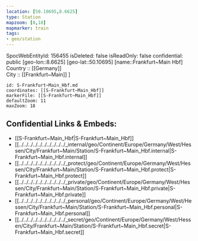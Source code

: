 ```yaml
---
location: [50.10695,8.6625] 
type: Station 
mapzoom: [8,18] 
mapmarker: train 
tags:
- geo/station
---
```

SpocWebEntityId: 156455
isDeleted: false
isReadOnly: false
confidential: public
[geo-lon::8.6625] 
[geo-lat::50.10695] 
[name::Frankfurt~Main Hbf] 
Country :: [[Germany]]  
City :: [[Frankfurt~Main]] ] 


```leaflet
id: S-Frankfurt~Main_Hbf.md
coordinates: [[S-Frankfurt~Main_Hbf]] 
markerFile: [[S-Frankfurt~Main_Hbf]] 
defaultZoom: 11 
maxZoom: 18
```


## Confidential Links & Embeds: 
- [[S-Frankfurt~Main_Hbf|S-Frankfurt~Main_Hbf]] 
- [[../../../../../../../../../../_internal/geo/Continent/Europe/Germany/West/Hessen/City/Frankfurt~Main/Station/S-Frankfurt~Main_Hbf.internal|S-Frankfurt~Main_Hbf.internal]] 
- [[../../../../../../../../../../_protect/geo/Continent/Europe/Germany/West/Hessen/City/Frankfurt~Main/Station/S-Frankfurt~Main_Hbf.protect|S-Frankfurt~Main_Hbf.protect]] 
- [[../../../../../../../../../../_private/geo/Continent/Europe/Germany/West/Hessen/City/Frankfurt~Main/Station/S-Frankfurt~Main_Hbf.private|S-Frankfurt~Main_Hbf.private]] 
- [[../../../../../../../../../../_personal/geo/Continent/Europe/Germany/West/Hessen/City/Frankfurt~Main/Station/S-Frankfurt~Main_Hbf.personal|S-Frankfurt~Main_Hbf.personal]] 
- [[../../../../../../../../../../_secret/geo/Continent/Europe/Germany/West/Hessen/City/Frankfurt~Main/Station/S-Frankfurt~Main_Hbf.secret|S-Frankfurt~Main_Hbf.secret]] 
